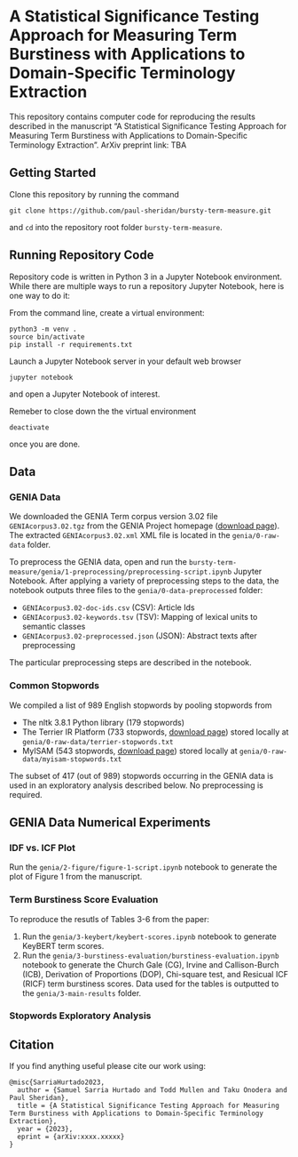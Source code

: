 # A Statistical Significance Testing Approach for Measuring Term Burstiness with Applications to Domain-Specific Terminology Extraction

This repository contains computer code for reproducing the results described in the manuscript “A Statistical Significance Testing Approach for Measuring Term Burstiness with Applications to Domain-Specific Terminology Extraction”. ArXiv preprint link: TBA

## Getting Started

Clone this repository by running the command
```
git clone https://github.com/paul-sheridan/bursty-term-measure.git
```
and `cd` into the repository root folder `bursty-term-measure`.

## Running Repository Code

Repository code is written in Python 3 in a Jupyter Notebook environment. While there are multiple ways to run a repository Jupyter Notebook, here is one way to do it:

From the command line, create a virtual environment:
```
python3 -m venv .
source bin/activate
pip install -r requirements.txt
```

Launch a Jupyter Notebook server in your default web browser
```
jupyter notebook
```
and open a Jupyter Notebook of interest.

Remeber to close down the the virtual environment
```
deactivate
```
once you are done.


## Data

### GENIA Data

We downloaded the GENIA Term corpus version 3.02 file `GENIAcorpus3.02.tgz` from the GENIA Project homepage ([download page](http://www.geniaproject.org/genia-corpus/term-corpus "GENIA Project Homepage")). The extracted `GENIAcorpus3.02.xml` XML file is located in the `genia/0-raw-data` folder.

To preprocess the GENIA data, open and run the `bursty-term-measure/genia/1-preprocessing/preprocessing-script.ipynb` Jupyter Notebook. After applying a variety of preprocessing steps to the data, the notebook outputs three files to the `genia/0-data-preprocessed` folder:

- `GENIAcorpus3.02-doc-ids.csv` (CSV): Article Ids
- `GENIAcorpus3.02-keywords.tsv` (TSV): Mapping of lexical units to semantic classes
- `GENIAcorpus3.02-preprocessed.json` (JSON): Abstract texts after preprocessing

The particular preprocessing steps are described in the notebook.

### Common Stopwords

We compiled a list of 989 English stopwords by pooling stopwords from

- The nltk 3.8.1 Python library (179 stopwords)
- The Terrier IR Platform (733 stopwords, [download page](https://www.kaggle.com/datasets/rowhitswami/stopwords?resource=download "Kaggle: All English Stopwords (700+)")) stored locally at `genia/0-raw-data/terrier-stopwords.txt` 
- MyISAM (543 stopwords, [download page](https://dev.mysql.com/doc/refman/8.0/en/fulltext-stopwords.html "12.9.4 Full-Text Stopwords: Stopwords for MyISAM Search Indexes")) stored locally at `genia/0-raw-data/myisam-stopwords.txt` 

The subset of 417 (out of 989) stopwords occurring in the GENIA data is used in an exploratory analysis described below. No preprocessing is required.

## GENIA Data Numerical Experiments

### IDF vs. ICF Plot

Run the `genia/2-figure/figure-1-script.ipynb` notebook to generate the plot of Figure 1 from the manuscript.

### Term Burstiness Score Evaluation

To reproduce the resutls of Tables 3-6 from the paper:
1. Run the `genia/3-keybert/keybert-scores.ipynb` notebook to generate KeyBERT term scores.
2. Run the `genia/3-burstiness-evaluation/burstiness-evaluation.ipynb` notebook to generate the Church Gale (CG), Irvine and Callison-Burch (ICB), Derivation of Proportions (DOP), Chi-square test, and Resicual ICF (RICF) term burstiness scores. Data used for the tables is outputted to the `genia/3-main-results` folder.

### Stopwords Exploratory Analysis



## Citation
If you find anything useful please cite our work using:
```
@misc{SarriaHurtado2023,
  author = {Samuel Sarria Hurtado and Todd Mullen and Taku Onodera and Paul Sheridan},
  title = {A Statistical Significance Testing Approach for Measuring Term Burstiness with Applications to Domain-Specific Terminology Extraction},
  year = {2023},
  eprint = {arXiv:xxxx.xxxxx}
}
```
